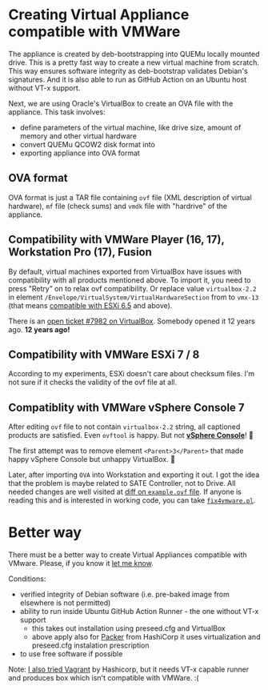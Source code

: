 # Creating Virtual Appliance compatible with VMWare

The appliance is created by deb-bootstrapping into QUEMu locally mounted drive. This is a pretty fast way to create a new virtual machine from scratch. This way ensures software integrity as deb-bootstrap validates Debian's signatures. And it is also able to run as GitHub Action on an Ubuntu host without VT-x support.

Next, we are using Oracle's VirtualBox to create an OVA file with the appliance. This task involves:

  * define parameters of the virtual machine, like drive size, amount of memory and other virtual hardware
  * convert QUEMu QCOW2 disk format into
  * exporting appliance into OVA format

## OVA format

OVA format is just a TAR file containing `ovf` file (XML description of virtual hardware), `mf` file (check sums) and `vmdk` file with "hardrive" of the appliance.

## Compatibility with VMWare Player (16, 17), Workstation Pro (17), Fusion

By default, virtual machines exported from VirtualBox have issues with compatibility with all products mentioned above. To import it, you need to press "Retry" on to relax ovf compatibility. Or replace value `virtualbox-2.2` in element `/Envelope/VirtualSystem/VirtualHardwareSection` from to `vmx-13` (that means [compatible with ESXi 6.5](https://kb.vmware.com/s/article/1003746) and above).

There is an [open ticket #7982 on VirtualBox](https://www.virtualbox.org/ticket/7982). Somebody opened it 12 years ago. **12 years ago!**

## Compatibility with VMWare ESXi 7 / 8

According to my experiments, ESXi doesn't care about checksum files. I'm not sure if it checks the validity of the ovf file at all.

## Compatiblity with VMWare vSphere Console 7

After editing `ovf` file to not contain `virtualbox-2.2` string, all captioned products are satisfied. Even `ovftool` is happy. But not [**vSphere Console**](files/vspher-client-err.png)! 🤯


The first attempt was to remove element `<Parent>3</Parent>` that made happy vSphere Console but unhappy VirtualBox. 😤


Later, after importing `OVA` into Workstation and exporting it out. I got the idea that the problem is maybe related to SATE Controller, not to Drive. All needed changes are well visited at [diff on `example.ovf` file](https://github.com/semik/CZERTAINLY-Appliance/commit/55759e7ffb02863bee785db8e27c92184686a662). If anyone is reading this and is interested in working code, you can take [`fix4vmware.pl`](files/fix4vmware.pl).

# Better way

There must be a better way to create Virtual Appliances compatible with VMware. Please, if you know it [let me know](https://github.com/semik).

Conditions:
* verified integrity of Debian software (i.e. pre-baked image from elsewhere is not permitted)
* ability to run inside Ubuntu GitHub Action Runner - the one without VT-x support
  * this takes out installation using preseed.cfg and VirtualBox
  * above apply also for [Packer](https://github.com/semik/CZERTAINLY-Appliance/commit/55759e7ffb02863bee785db8e27c92184686a662) from HashiCorp it uses virtualization and preseed.cfg instalation prescription
* to use free software if possible

Note: [I also tried Vagrant](https://github.com/semik/vagrant-github-action-test) by Hashicorp, but it needs VT-x capable runner and produces box which isn't compatible with VMWare. :(
